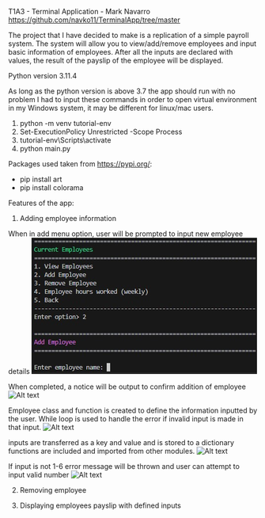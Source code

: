 T1A3 - Terminal Application - Mark Navarro
https://github.com/navko11/TerminalApp/tree/master

The project that I have decided to make is a replication of a simple payroll system.
The system will allow you to view/add/remove employees and input basic information of employees.
After all the inputs are declared with values, the result of the payslip of the employee will be displayed.

Python version 3.11.4

As long as the python version is above 3.7 the app should run with no problem
I had to input these commands in order to open virtual environment in my Windows system, it may be different for linux/mac users.
1. python -m venv tutorial-env              
2. Set-ExecutionPolicy Unrestricted -Scope Process
3. tutorial-env\Scripts\activate
4. python main.py

Packages used taken from https://pypi.org/:
- pip install art
- pip install colorama              

Features of the app:

1. Adding employee information

When in add menu option, user will be prompted to input new employee details
![Alt text](addemp.jpg)

When completed, a notice will be output to confirm addition of employee 
![Alt text](../appscreenshots/addemp1.jpg)

Employee class and function is created to define the information inputted by the user.
While loop is used to handle the error if invalid input is made in that input.
![Alt text](<../appscreenshots/class employee (add 1).jpg>)

inputs are transferred as a key and value and is stored to a dictionary
functions are included and imported from other modules.
![Alt text](<../appscreenshots/class employee (add 2).jpg>)

If input is not 1-6 error message will be thrown and user can attempt to input valid number
![Alt text](../appscreenshots/erroraddemp.jpg)

2. Removing employee



3. Displaying employees payslip with defined inputs





